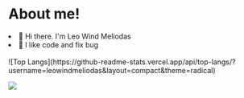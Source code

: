 # About me!

<li>👋 Hi there. I'm Leo Wind Meliodas</li>
<li>🧡 I like code and fix bug</li>
<br>
![Top Langs](https://github-readme-stats.vercel.app/api/top-langs/?username=leowindmeliodas&layout=compact&theme=radical)
<p>
  <a title="@leowindmeliodas" href="https://www.youtube.com/@leowindmeliodas" target="_blank">
    <img style="margin-bottom: 40px;" src="https://img.shields.io/youtube/channel/subscribers/UCGEgw-cnTn3DopkF7vJBjWg?style=social"  />
  </a>
</p>
